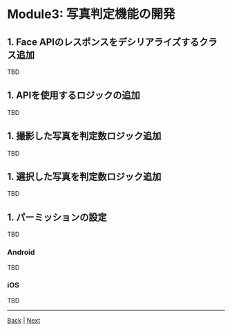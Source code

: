 # Module3: 写真判定機能の開発

## 1. Face APIのレスポンスをデシリアライズするクラス追加

TBD

## 1. APIを使用するロジックの追加

TBD

<!--写真データを受け取ってAPIからのレスポンスをデシリアライズして返すロジック追加 -->

## 1. 撮影した写真を判定数ロジック追加

TBD

## 1. 選択した写真を判定数ロジック追加

TBD

## 1. パーミッションの設定

TBD

### Android

TBD

### iOS

TBD

---
[Back](module2.md) | [Next](module4.md)